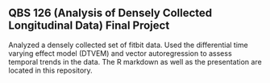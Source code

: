 ## QBS 126 (Analysis of Densely Collected Longitudinal Data) Final Project
Analyzed a densely collected set of fitbit data. Used the differential time varying effect model (DTVEM) and vector autoregression to assess temporal trends in the data. The R markdown as well as the presentation are located in this repository.
